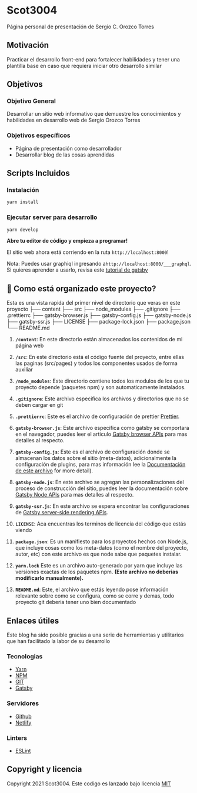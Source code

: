 # Scot3004

Página personal de presentación de Sergio C. Orozco Torres

## Motivación

Practicar el desarrollo front-end para fortalecer habilidades y tener una plantilla base en caso que requiera iniciar otro desarrollo similar

## Objetivos

### Objetivo General

Desarrollar un sitio web informativo que demuestre los conocimientos y habilidades en desarrollo web de Sergio Orozco Torres

### Objetivos específicos

- Página de presentación como desarrollador
- Desarrollar blog de las cosas aprendidas

## Scripts Incluidos

### Instalación

```bash
yarn install
```

### Ejecutar server para desarrollo

```bash
yarn develop
```

**Abre tu editor de código y empieza a programar!**

El sitio web ahora está corriendo en la ruta `http://localhost:8000`!

Nota: Puedes usar graphiql ingresando a`http://localhost:8000/___graphql`.
Si quieres aprender a usarlo, revisa este [tutorial de gatsby](https://www.gatsbyjs.com/tutorial/part-five/#introducing-graphiql)

## 🧐 Como está organizado este proyecto?

Esta es una vista rapida del primer nivel de directorio que veras en este proyecto
    ├── content
    ├── src
    ├── node_modules
    ├── .gitignore
    ├── .prettierrc
    ├── gatsby-browser.js
    ├── gatsby-config.js
    ├── gatsby-node.js
    ├── gatsby-ssr.js
    ├── LICENSE
    ├── package-lock.json
    ├── package.json
    └── README.md

1. **`/content`**: En este directorio están almacenados los contenidos de mi página web

2. **`/src`**: En este directorio está el código fuente del proyecto, entre ellas las paginas (src/pages) y todos los componentes usados de forma auxiliar

3. **`/node_modules`**: Este directorio contiene todos los modulos de los que tu proyecto depende (paquetes npm) y son automaticamente instalados.

4. **`.gitignore`**: Este archivo especifica los archivos y directorios que no se deben cargar en git

5. **`.prettierrc`**: Este es el archivo de configuración de prettier [Prettier](https://prettier.io/).

6. **`gatsby-browser.js`**: Este archivo especifica como gatsby se comportara en el navegador, puedes leer el articulo [Gatsby browser APIs](https://www.gatsbyjs.com/docs/browser-apis/) para mas detalles al respecto.

7. **`gatsby-config.js`**: Este es el archivo de configuración donde se almacenan los datos sobre el sitio (meta-datos), adicionalmente la configuración de plugins, para mas información lee la [Documentación de este archivo](https://www.gatsbyjs.com/docs/gatsby-config/) for more detail).

8. **`gatsby-node.js`**: En este archivo se agregan las personalizaciones del proceso de construcción del sitio, puedes leer la documentación sobre [Gatsby Node APIs](https://www.gatsbyjs.com/docs/node-apis/) para mas detalles al respecto.

9. **`gatsby-ssr.js`**: En este archivo se espera encontrar las configuraciones de [Gatsby server-side rendering APIs](https://www.gatsbyjs.com/docs/ssr-apis/).

10. **`LICENSE`**: Aca encuentras los terminos de licencia del código que estás viendo

11. **`package.json`**: Es un manifiesto para los proyectos hechos con Node.js, que incluye cosas como los meta-datos (como el nombre del proyecto, autor, etc) con este archivo es que node sabe que paquetes instalar.

12. **`yarn.lock`** Este es un archivo auto-generado por yarn que incluye las versiones exactas de los paquetes npm. **(Este archivo no deberias modificarlo manualmente).**

13. **`README.md`**: Este, el archivo que estás leyendo pose información relevante sobre como se configura, como se corre y demas, todo proyecto git deberia tener uno bien documentado

## Enlaces útiles

Este blog ha sido posible gracias a una serie de herramientas y utilitarios que han facilitado la labor de su desarrollo

### Tecnologias

- [Yarn](https://yarnpkg.com/)
- [NPM](https://www.npmjs.com/)
- [GIT](https://git-scm.com)
- [Gatsby](https://www.gatsbyjs.org/)

### Servidores

- [Github](https://github.com)
- [Netlify](https://www.netlify.com/)

### Linters

- [ESLint](http://eslint.org/)

## Copyright y licencia

Copyright 2021 Scot3004. Este codigo es lanzado bajo licencia [MIT](LICENSE)
